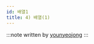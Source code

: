 ```yaml
---
id: 배열1
title: 4) 배열(1)
---
```


:::note
written by [younyeojong](https://github.com/younyeojong)
:::
